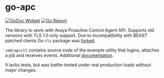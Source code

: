 # go-apc

[![GoDoc Widget](https://godoc.org/github.com/L11R/go-apc?status.svg)](https://godoc.org/github.com/L11R/go-apc)
[![Go Report](https://goreportcard.com/badge/github.com/L11R/go-apc)](https://goreportcard.com/report/github.com/L11R/go-apc)

The library to work with Avaya Proactive Control Agent API. Supports old versions with TLS 1.0 only support.
Due to incompatibility with BEAST patched clients Go `tls` package was [forked](https://github.com/L11R/apc-tls).

`cmd/apcctl` contains source code of the example utility that logins, attaches a job and receives events.
Additional [documentation](docs/AgentAPI_Guide-ProactiveContact-5_2.pdf).

It lacks tests, but was battle-tested under real production loads without major changes.